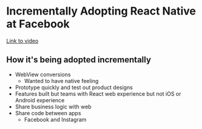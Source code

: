 # Incrementally Adopting React Native at Facebook

[Link to video](https://www.youtube.com/watch?v=cSUxHv-kH7w)

## How it's being adopted incrementally

* WebView conversions
  * Wanted to have native feeling
* Prototype quickly and test out product designs
* Features built but teams with React web experience but not iOS or Android experience
* Share business logic with web
* Share code between apps
  * Facebook and Instagram
